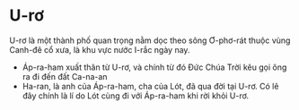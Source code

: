 # U-rơ

U-rơ là một thành phố quan trọng nằm dọc theo sông Ơ-phơ-rát thuộc vùng Canh-đê cổ xưa, là khu vực nước I-rắc ngày nay. 
- Áp-ra-ham xuất thân từ U-rơ, và chính từ đó Đức Chúa Trời kêu gọi ông ra đi đến đất Ca-na-an 
- Ha-ran, là anh của Áp-ra-ham, cha của Lót, đã qua đời tại U-rơ. Có lẽ đây chính là lí do Lót cùng đi với Áp-ra-ham khi rời khỏi U-rơ.


